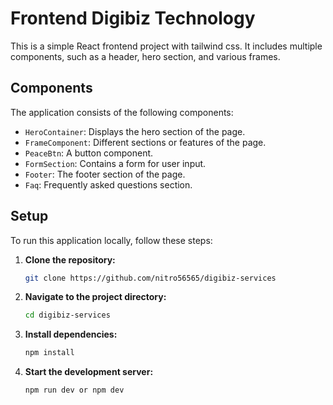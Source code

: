 # Frontend Digibiz Technology

This is a simple React frontend project with tailwind css. It includes multiple components, such as a header, hero section, and various frames.

## Components

The application consists of the following components:

- `HeroContainer`: Displays the hero section of the page.
- `FrameComponent`: Different sections or features of the page.
- `PeaceBtn`: A button component.
- `FormSection`: Contains a form for user input.
- `Footer`: The footer section of the page.
- `Faq`: Frequently asked questions section.

## Setup

To run this application locally, follow these steps:

1. **Clone the repository:**
    ```sh
    git clone https://github.com/nitro56565/digibiz-services
    ```

2. **Navigate to the project directory:**
    ```sh
    cd digibiz-services
    ```

3. **Install dependencies:**
    ```sh
    npm install
    ```

4. **Start the development server:**
    ```sh
    npm run dev or npm dev
    ```
